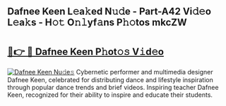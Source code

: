 ## Dafnee Keen L𝚎a𝚔ed N𝚞𝚍e - Part-A42 Vi𝚍𝚎o L𝚎a𝚔s - H𝚘𝚝 O𝚗𝚕yf𝚊ns P𝚑𝚘tos mkcZW

# <h2><a href="http://kf1q6h1.oniu.top/?m=Dafnee+Keen">🔗👉 🔴 Dafnee Keen P𝚑ot𝚘𝚜 V𝚒d𝚎o</a></h2>

[![Dafnee Keen Nu𝚍e𝚜](https://i.imgur.com/0qMVB7G.gif)](http://kf1q6h1.oniu.top/?m=Dafnee+Keen)
Cybernetic performer and multimedia designer Dafnee Keen, celebrated for distributing dance and lifestyle inspiration through popular dance trends and brief videos. Inspiring teacher Dafnee Keen, recognized for their ability to inspire and educate their students.  
